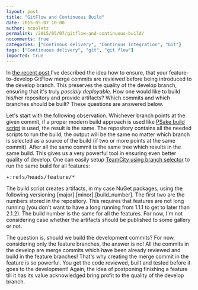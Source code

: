 ```yaml
---
layout: post
title: "GitFlow and Continuous Build"
date: 2015-05-07 10:00
author: scooletz
permalink: /2015/05/07/gitflow-and-continuous-build/
nocomments: true
categories: ["Continous delivery", "Continous Integration", "Git"]
tags: ["Continuous delivery", "git", "git flow"]
imported: true
---
```


In [the recent post ](http://blog.scooletz.com/2015/05/04/gitflow-and-code-review/ "GitFlow and code reviews")I've described the idea how to ensure, that your feature-to-develop GitFlow merge commits are reviewed before being introduced to the develop branch. This preserves the quality of the develop branch, ensuring that it's truly *possibly deployable*. How one would like to build his/her repository and provide artifacts? Which commits and which branches should be built? These questions are answered below.

Let's start with the following observation. Whichever branch points at the given commit, if a proper modern build approach is used like [PSake build script](https://github.com/psake/psake) is used, the result is the same. The repository contains all the needed scripts to run the build, the output will be the same no matter which branch is selected as a source of the build (if two or more points at the same commit). After all the same commit is the same tree which results in the same build. This gives us a very powerful tool in ensuring even better quality of develop. One can easily setup [TeamCity using branch selector](https://confluence.jetbrains.com/display/TCD9/Working+with+Feature+Branches) to run the same build for all features:

<tt>+:refs/heads/feature/*</tt>

The build script creates artifacts, in my case NuGet packages, using the following versioning [major].[minor].[build_number]. The first two are the numbers stored in the repository. This requires that features are not long running (you don't want to have a long running from 1.1.1 to get to later than 2.1.2). The build number is the same for all the features. For now, I'm not considering case whether the artifacts should be published to some gallery or not.

The question is, should we build the development commits? For now, considering only the feature branches, the answer is no! All the commits in the develop are merge commits which have been already reviewed and build in the feature branches! That's why creating the merge commit in the feature is so powerful. You get the code reviewed, built and tested before it goes to the development! Again, the idea of postponing finishing a feature till it has its value acknowledged bring profit to the quality of the develop branch.
